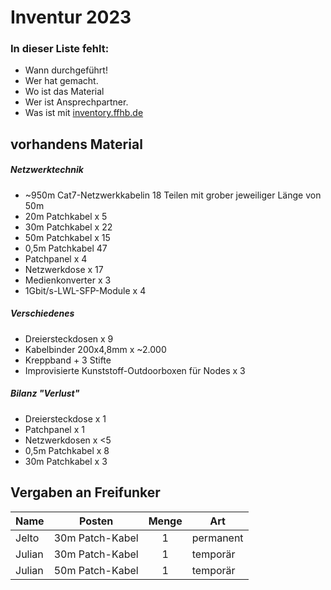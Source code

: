 # Inventur 2023
### In dieser Liste fehlt:
- Wann durchgeführt!
- Wer hat gemacht.
- Wo ist das Material
- Wer ist Ansprechpartner.
- Was ist mit [inventory.ffhb.de](inventory.ffhb.de)


## vorhandens Material

##### Netzwerktechnik
* ~950m Cat7-Netzwerkkabelin 18 Teilen mit grober jeweiliger Länge von 50m
* 20m Patchkabel x 5
* 30m Patchkabel x 22
* 50m Patchkabel x 15
* 0,5m Patchkabel 47
* Patchpanel x 4
* Netzwerkdose x 17
* Medienkonverter x 3
* 1Gbit/s-LWL-SFP-Module x 4

##### Verschiedenes
* Dreiersteckdosen x 9
* Kabelbinder 200x4,8mm x ~2.000
* Kreppband + 3 Stifte
* Improvisierte Kunststoff-Outdoorboxen für Nodes x 3

##### Bilanz "Verlust"
* Dreiersteckdose x 1
* Patchpanel x 1
* Netzwerkdosen x <5
* 0,5m Patchkabel x 8
* 30m Patchkabel x 3


## Vergaben an Freifunker
Name      | Posten              | Menge | Art
--------  | ------------------- | :---: | ----------
Jelto     | 30m Patch-Kabel     | 1     | permanent
Julian    | 30m Patch-Kabel     | 1     | temporär
Julian    | 50m Patch-Kabel     | 1     | temporär